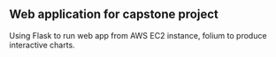 ## Web application for capstone project

Using Flask to run web app from AWS EC2 instance, folium to produce interactive charts.
